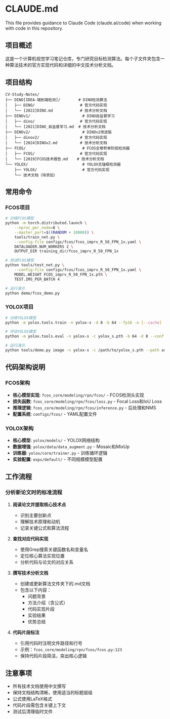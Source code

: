 # CLAUDE.md

This file provides guidance to Claude Code (claude.ai/code) when working with code in this repository.

## 项目概述

这是一个计算机视觉学习笔记仓库，专门研究目标检测算法。每个子文件夹包含一种算法技术的官方实现代码和详细的中文技术分析文档。

## 项目结构

```
CV-Study-Notes/
├── DINO[IDEA-端到端检测]/        # DINO检测算法
│   ├── DINO/                    # 官方代码实现
│   └── [2022]DINO.md            # 技术分析文档
├── DINOv1/                       # DINO自监督学习
│   ├── dino/                    # 官方代码实现
│   └── [2021]DINO_自监督学习.md  # 技术分析文档
├── DINOv2/                       # DINOv2改进版
│   ├── dinov2/                  # 官方代码实现
│   └── [2024]DINOv2.md          # 技术分析文档
├── FCOS/                         # FCOS全卷积单阶段检测器
│   ├── FCOS/                    # 官方代码实现
│   └── [2019]FCOS技术报告.md    # 技术分析文档
└── YOLOX/                        # YOLOX无锚框检测器
    ├── YOLOX/                    # 官方代码实现
    └── 技术文档（待添加）
```

## 常用命令

### FCOS项目
```bash
# 训练FCOS模型
python -m torch.distributed.launch \
    --nproc_per_node=8 \
    --master_port=$((RANDOM + 10000)) \
    tools/train_net.py \
    --config-file configs/fcos/fcos_imprv_R_50_FPN_1x.yaml \
    DATALOADER.NUM_WORKERS 2 \
    OUTPUT_DIR training_dir/fcos_imprv_R_50_FPN_1x

# 测试FCOS模型
python tools/test_net.py \
    --config-file configs/fcos/fcos_imprv_R_50_FPN_1x.yaml \
    MODEL.WEIGHT FCOS_imprv_R_50_FPN_1x.pth \
    TEST.IMS_PER_BATCH 4

# 运行演示
python demo/fcos_demo.py
```

### YOLOX项目
```bash
# 训练YOLOX模型
python -m yolox.tools.train -n yolox-s -d 8 -b 64 --fp16 -o [--cache]

# 评估YOLOX模型
python -m yolox.tools.eval -n yolox-s -c yolox_s.pth -b 64 -d 8 --conf 0.001 [--fp16] [--fuse]

# 运行演示
python tools/demo.py image -n yolox-s -c /path/to/yolox_s.pth --path assets/dog.jpg --conf 0.25 --nms 0.45 --tsize 640 --save_result
```

## 代码架构说明

### FCOS架构
- **核心模型实现**: `fcos_core/modeling/rpn/fcos/` - FCOS检测头实现
- **损失函数**: `fcos_core/modeling/rpn/fcos/loss.py` - Focal Loss和IoU Loss
- **推理逻辑**: `fcos_core/modeling/rpn/fcos/inference.py` - 后处理和NMS
- **配置系统**: `configs/fcos/` - YAML配置文件

### YOLOX架构
- **核心模型**: `yolox/models/` - YOLOX网络结构
- **数据增强**: `yolox/data/data_augment.py` - Mosaic和MixUp
- **训练器**: `yolox/core/trainer.py` - 训练循环逻辑
- **实验配置**: `exps/default/` - 不同规模模型配置

## 工作流程

### 分析新论文时的标准流程

1. **阅读论文并提取核心技术点**
   - 识别主要创新点
   - 理解技术原理和动机
   - 记录关键公式和算法流程

2. **查找对应代码实现**
   - 使用Grep搜索关键函数名和变量名
   - 定位核心算法实现位置
   - 分析代码与论文的对应关系

3. **撰写技术分析文档**
   - 创建或更新算法文件夹下的.md文档
   - 包含以下内容：
     - 问题背景
     - 方法介绍（含公式）
     - 代码实现片段
     - 实验结果
     - 优势总结

4. **代码片段标注**
   - 引用代码时注明文件路径和行号
   - 示例：`fcos_core/modeling/rpn/fcos/fcos.py:123`
   - 保持代码片段简洁，突出核心逻辑

## 注意事项

- 所有技术文档使用中文撰写
- 保持文档结构清晰，使用适当的标题层级
- 公式使用LaTeX格式
- 代码片段需包含关键上下文
- 测试后清理临时文件